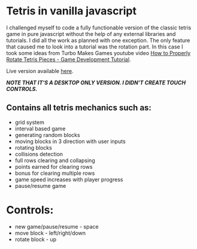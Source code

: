 # Tetris in vanilla javascript
I challenged myself to code a fully functionable version of the classic tetris game in pure javascript without the help of any external libraries and tutorials. I did all the work as planned with one exception. The only feature that caused me to look into a tutorial was the rotation part. In this case I took some ideas from Turbo Makes Games youtube video [How to Properly Rotate Tetris Pieces - Game Development Tutorial](https://www.youtube.com/watch?v=yIpk5TJ_uaI&t=1024s).

Live version available [here](https://third-clock.surge.sh/).

***NOTE THAT IT'S A DESKTOP ONLY VERSION. I DIDN'T CREATE TOUCH CONTROLS.***

## Contains all tetris mechanics such as:
- grid system
- interval based game
- generating random blocks
- moving blocks in 3 direction with user inputs
- rotating blocks
- collisions detection
- full rows clearing and collapsing
- points earned for clearing rows
- bonus for clearing multiple rows
- game speed increases with player progress
- pause/resume game

# Controls:
- new game/pause/resume - space
- move block - left/right/down
- rotate block - up

